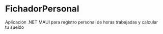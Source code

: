 # FichadorPersonal
Aplicación .NET MAUI para registro personal de horas trabajadas y calcular tu sueldo
